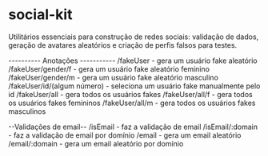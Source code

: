 # social-kit
Utilitários essenciais para construção de redes sociais: validação de dados, geração de avatares aleatórios e criação de perfis falsos para testes.


---------- Anotações -----------
/fakeUser - gera um usuário fake aleatório
/fakeUser/gender/f - gera um usuário fake aleatório feminino
/fakeUser/gender/m - gera um usuário fake aleatório masculino
/fakeUser/id/(algum número) - seleciona um usuário fake manualmente pelo id
/fakeUser/all - gera todos os usuários fakes
/fakeUser/all/f - gera todos os usuários fakes femininos
/fakeUser/all/m - gera todos os usuários fakes masculinos

--Validações de email--
/isEmail - faz a validação de email
/isEmail/:domain - faz a validação de email por domínio
/email - gera um email aleatório
/email/:domain - gera um email aleatório por domínio